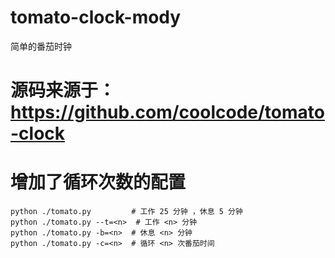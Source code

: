 # tomato-clock-mody
简单的番茄时钟


# 源码来源于：https://github.com/coolcode/tomato-clock
# 增加了循环次数的配置

```shell
python ./tomato.py         # 工作 25 分钟 ，休息 5 分钟
python ./tomato.py --t=<n>  # 工作 <n> 分钟
python ./tomato.py -b=<n>  # 休息 <n> 分钟
python ./tomato.py -c=<n>  # 循环 <n> 次番茄时间
```
